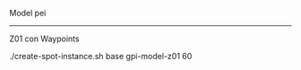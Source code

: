 Model pei

-----------------------
Z01 con Waypoints


 ./create-spot-instance.sh base gpi-model-z01 60
